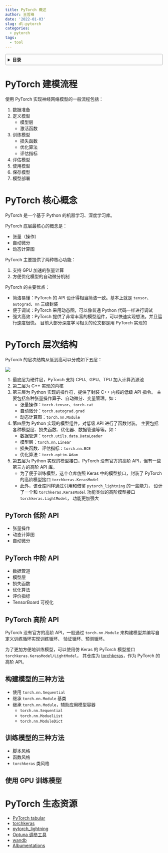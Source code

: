 ```yaml
---
title: PyTorch 概述
author: 王哲峰
date: '2022-01-03'
slug: dl-pytorch
categories:
  - pytorch
tags:
  - tool
---
```


<style>
details {
    border: 1px solid #aaa;
    border-radius: 4px;
    padding: .5em .5em 0;
}
summary {
    font-weight: bold;
    margin: -.5em -.5em 0;
    padding: .5em;
}
details[open] {
    padding: .5em;
}
details[open] summary {
    border-bottom: 1px solid #aaa;
    margin-bottom: .5em;
}
img {
    pointer-events: none;
}
</style>

<details><summary>目录</summary><p>

- [PyTorch 建模流程](#pytorch-建模流程)
- [PyTorch 核心概念](#pytorch-核心概念)
- [PyTorch 层次结构](#pytorch-层次结构)
    - [PyTorch 低阶 API](#pytorch-低阶-api)
    - [PyTorch 中阶 API](#pytorch-中阶-api)
    - [PyTorch 高阶 API](#pytorch-高阶-api)
    - [构建模型的三种方法](#构建模型的三种方法)
    - [训练模型的三种方法](#训练模型的三种方法)
    - [使用 GPU 训练模型](#使用-gpu-训练模型)
- [PyTorch 生态资源](#pytorch-生态资源)
</p></details><p></p>

# PyTorch 建模流程

使用 PyTorch 实现神经网络模型的一般流程包括：

1. 数据准备
2. 定义模型
    - 模型层
    - 激活函数 
3. 训练模型
    - 损失函数
    - 优化算法
    - 评估指标
4. 评估模型
5. 使用模型
6. 保存模型
7. 模型部署

# PyTorch 核心概念

PyTorch 是一个基于 Python 的机器学习、深度学习库。

PyTorch 底层最核心的概念是：

* 张量（操作）
* 自动微分
* 动态计算图

PyTorch 主要提供了两种核心功能：

1. 支持 GPU 加速的张量计算
2. 方便优化模型的自动微分机制

PyTorch 的主要优点：

* 简洁易懂：PyTorch 的 API 设计得相当简洁一致。基本上就是 `tensor`、`autograd`、`nn` 三级封装
* 便于调试：PyTorch 采用动态图，可以像普通 Python 代码一样进行调试
* 强大高效：PyTorch 提供了非常丰富的模型组件，可以快速实现想法。并且运行速度很快。
  目前大部分深度学习相关的论文都是用 PyTorch 实现的

# PyTorch 层次结构

PyTorch 的层次结构从低到高可以分成如下五层：

![](https://tva1.sinaimg.cn/large/e6c9d24egy1h5hw3zgu7ij212w0lwjt3.jpg)

1. 最底层为硬件层，PyTorch 支持 CPU、GPU、TPU 加入计算资源池
2. 第二层为 C++ 实现的内核
3. 第三层为 Python 实现的操作符，提供了封装 C++ 内核的低级 API 指令。
   主要包括各种张量操作算子、自动微分、变量管理。如：
    - 张量操作：`torch.tensor`、`torch.cat`
    - 自动微分：`torch.autograd.grad`
    - 动态计算图：`torch.nn.Module`
4. 第四层为 Python 实现的模型组件，对低级 API 进行了函数封装。
   主要包括各种模型层、损失函数、优化器、数据管道等等。如：
    - 数据管道：`torch.utils.data.DataLoader`
    - 模型层：`torch.nn.Linear`
    - 损失函数、评估指标：`torch.nn.BCE`
    - 优化算法：`torch.optim.Adam`
5. 第五层为 Python 实现的模型接口，PyTorch 没有官方的高阶 API，但有一些第三方的高阶 API 库。 
    - 为了便于训练模型，这个仓库仿照 Keras 中的模型接口，封装了 PyTorch 的高阶模型接口 `torchkeras.KerasModel` 
    - 此外，该仓库同样通过引用和借鉴 `pytorch_lightning` 的一些能力，
      设计了一个和 `torchkeras.KerasModel` 功能类似的高阶模型接口 `torchkeras.LightModel`，
      功能更加强大

## PyTorch 低阶 API

* 张量操作
* 动态计算图
* 自动微分

## PyTorch 中阶 API

* 数据管道
* 模型层
* 损失函数
* 优化算法
* 评价指标
* TensorBoard 可视化

## PyTorch 高阶 API

PyTorch 没有官方的高阶 API，一般通过 `torch.nn.Module` 来构建模型并编写自定义训练循环实现训练循环、
验证循环、预测循环。

为了更加方便地训练模型，可以使用仿 Keras 的 PyTorch 模型接口 `torchkeras.KerasModel/LightModel`，
其仓库为 [torchkeras](https://github.com/lyhue1991/torchkeras)，作为 PyTorch 的高阶 API。

## 构建模型的三种方法

* 使用 `torch.nn.Sequential` 
* 继承 `torch.nn.Module` 基类
* 继承 `torch.nn.Module`，辅助应用模型容器
    - `torch.nn.Sequential`
    - `torch.nn.ModuelList`
    - `torch.nn.ModuleDict`

## 训练模型的三种方法

* 脚本风格
* 函数风格
* `torchkeras` 类风格

## 使用 GPU 训练模型


# PyTorch 生态资源

* [PyTorch tabular](https://github.com/manujosephv/pytorch_tabular)
* [torchkeras](https://github.com/lyhue1991/torchkeras)
* [pytorch_lightning](https://www.pytorchlightning.ai/)
* [Optuna 调参工具](https://github.com/optuna/optuna)
* [wandb](https://wandb.ai/home)
* [AIbumentations](https://albumentations.ai/)
